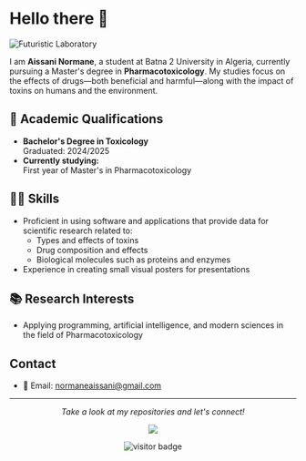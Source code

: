 # Hello there 👋

![Futuristic Laboratory](https://github.com/user-attachments/assets/2708c5a7-c6d0-4ed1-bc48-f4cc4c9b74f6)


I am **Aissani Normane**, a student at Batna 2 University in Algeria, currently pursuing a Master's degree in **Pharmacotoxicology**. My studies focus on the effects of drugs—both beneficial and harmful—along with the impact of toxins on humans and the environment.

## 💼 Academic Qualifications
- **Bachelor's Degree in Toxicology**  
  Graduated: 2024/2025
- **Currently studying:**  
  First year of Master's in Pharmacotoxicology

## ✍🏻 Skills
- Proficient in using software and applications that provide data for scientific research related to:
  - Types and effects of toxins
  - Drug composition and effects
  - Biological molecules such as proteins and enzymes
- Experience in creating small visual posters for presentations

## 📚 Research Interests
- Applying programming, artificial intelligence, and modern sciences in the field of Pharmacotoxicology

## Contact
- 💬 Email: [normaneaissani@gmail.com](mailto:normaneaissani@gmail.com)

---

<p 👑 align="center">
  <i>Take a look at my repositories and let's connect!</i>
</p>

<p align="center">
  <a href="https://github.com/halfrost/Halfrost-Field/"><img src="https://img.icons8.com/material-outlined/27/000000/ball-point-pen.png" /></a>
</p>

<p align="center">
  <img src="https://visitor-badge.laobi.icu/badge?page_id=halfrost.halfrost" alt="visitor badge" />
</p>
